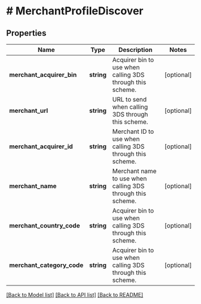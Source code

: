 # # MerchantProfileDiscover

## Properties

Name | Type | Description | Notes
------------ | ------------- | ------------- | -------------
**merchant_acquirer_bin** | **string** | Acquirer bin to use when calling 3DS through this scheme. | [optional]
**merchant_url** | **string** | URL to send when calling 3DS through this scheme. | [optional]
**merchant_acquirer_id** | **string** | Merchant ID to use when calling 3DS through this scheme. | [optional]
**merchant_name** | **string** | Merchant name to use when calling 3DS through this scheme. | [optional]
**merchant_country_code** | **string** | Acquirer bin to use when calling 3DS through this scheme. | [optional]
**merchant_category_code** | **string** | Acquirer bin to use when calling 3DS through this scheme. | [optional]

[[Back to Model list]](../../README.md#models) [[Back to API list]](../../README.md#endpoints) [[Back to README]](../../README.md)
